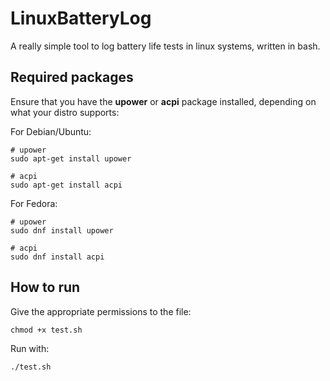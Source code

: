 # LinuxBatteryLog
A really simple tool to log battery life tests in linux systems, written in bash.

## Required packages
Ensure that you have the **upower** or **acpi** package installed, depending on what your distro supports:

For Debian/Ubuntu:
```
# upower
sudo apt-get install upower

# acpi
sudo apt-get install acpi
```

For Fedora:
```
# upower
sudo dnf install upower

# acpi
sudo dnf install acpi
```
## How to run

Give the appropriate permissions to the file:
```
chmod +x test.sh
```
Run with:
```
./test.sh
```

